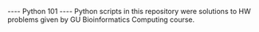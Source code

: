 ---- Python 101 ----
Python scripts in this repository were solutions to HW problems given by GU Bioinformatics Computing course.
